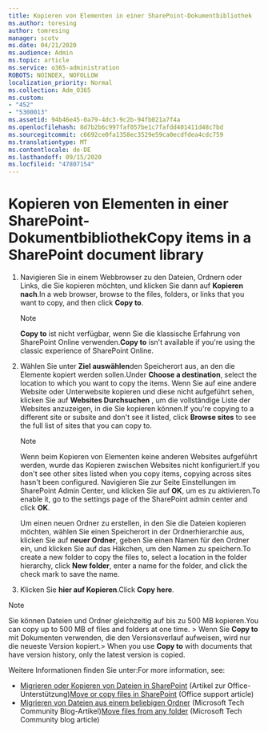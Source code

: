 ```yaml
---
title: Kopieren von Elementen in einer SharePoint-Dokumentbibliothek
ms.author: toresing
author: tomresing
manager: scotv
ms.date: 04/21/2020
ms.audience: Admin
ms.topic: article
ms.service: o365-administration
ROBOTS: NOINDEX, NOFOLLOW
localization_priority: Normal
ms.collection: Adm_O365
ms.custom:
- "452"
- "5300013"
ms.assetid: 94b46e45-0a79-4dc3-9c2b-94fb021a7f4a
ms.openlocfilehash: 8d7b2b6c997faf057be1c7fafdd401411d48c7bd
ms.sourcegitcommit: c6692ce0fa1358ec3529e59ca0ecdfdea4cdc759
ms.translationtype: MT
ms.contentlocale: de-DE
ms.lasthandoff: 09/15/2020
ms.locfileid: "47807154"
---
```

# <a name="copy-items-in-a-sharepoint-document-library"></a><span data-ttu-id="abcfd-102">Kopieren von Elementen in einer SharePoint-Dokumentbibliothek</span><span class="sxs-lookup"><span data-stu-id="abcfd-102">Copy items in a SharePoint document library</span></span>

1. <span data-ttu-id="abcfd-103">Navigieren Sie in einem Webbrowser zu den Dateien, Ordnern oder Links, die Sie kopieren möchten, und klicken Sie dann auf **Kopieren nach**.</span><span class="sxs-lookup"><span data-stu-id="abcfd-103">In a web browser, browse to the files, folders, or links that you want to copy, and then click **Copy to**.</span></span>

    > [!NOTE]
    > <span data-ttu-id="abcfd-104">**Copy to** ist nicht verfügbar, wenn Sie die klassische Erfahrung von SharePoint Online verwenden.</span><span class="sxs-lookup"><span data-stu-id="abcfd-104">**Copy to** isn't available if you're using the classic experience of SharePoint Online.</span></span>
  
2. <span data-ttu-id="abcfd-105">Wählen Sie unter **Ziel auswählen**den Speicherort aus, an den die Elemente kopiert werden sollen.</span><span class="sxs-lookup"><span data-stu-id="abcfd-105">Under **Choose a destination**, select the location to which you want to copy the items.</span></span> <span data-ttu-id="abcfd-106">Wenn Sie auf eine andere Website oder Unterwebsite kopieren und diese nicht aufgeführt sehen, klicken Sie auf **Websites Durchsuchen** , um die vollständige Liste der Websites anzuzeigen, in die Sie kopieren können.</span><span class="sxs-lookup"><span data-stu-id="abcfd-106">If you're copying to a different site or subsite and don't see it listed, click **Browse sites** to see the full list of sites that you can copy to.</span></span>

    > [!NOTE]
    > <span data-ttu-id="abcfd-107">Wenn beim Kopieren von Elementen keine anderen Websites aufgeführt werden, wurde das Kopieren zwischen Websites nicht konfiguriert.</span><span class="sxs-lookup"><span data-stu-id="abcfd-107">If you don't see other sites listed when you copy items, copying across sites hasn't been configured.</span></span> <span data-ttu-id="abcfd-108">Navigieren Sie zur Seite Einstellungen im SharePoint Admin Center, und klicken Sie auf **OK**, um es zu aktivieren.</span><span class="sxs-lookup"><span data-stu-id="abcfd-108">To enable it, go to the settings page of the SharePoint admin center and click **OK**.</span></span>
  
    <span data-ttu-id="abcfd-109">Um einen neuen Ordner zu erstellen, in den Sie die Dateien kopieren möchten, wählen Sie einen Speicherort in der Ordnerhierarchie aus, klicken Sie auf **neuer Ordner**, geben Sie einen Namen für den Ordner ein, und klicken Sie auf das Häkchen, um den Namen zu speichern.</span><span class="sxs-lookup"><span data-stu-id="abcfd-109">To create a new folder to copy the files to, select a location in the folder hierarchy, click **New folder**, enter a name for the folder, and click the check mark to save the name.</span></span>

3. <span data-ttu-id="abcfd-110">Klicken Sie **hier auf Kopieren**.</span><span class="sxs-lookup"><span data-stu-id="abcfd-110">Click **Copy here**.</span></span>

> [!NOTE]
> <span data-ttu-id="abcfd-111">Sie können Dateien und Ordner gleichzeitig auf bis zu 500 MB kopieren.</span><span class="sxs-lookup"><span data-stu-id="abcfd-111">You can copy up to 500 MB of files and folders at one time.</span></span> <span data-ttu-id="abcfd-112">> Wenn Sie **Copy to** mit Dokumenten verwenden, die den Versionsverlauf aufweisen, wird nur die neueste Version kopiert.</span><span class="sxs-lookup"><span data-stu-id="abcfd-112">>  When you use **Copy to** with documents that have version history, only the latest version is copied.</span></span>
  
<span data-ttu-id="abcfd-113">Weitere Informationen finden Sie unter:</span><span class="sxs-lookup"><span data-stu-id="abcfd-113">For more information, see:</span></span>

 - <span data-ttu-id="abcfd-114">[Migrieren oder Kopieren von Dateien in SharePoint](https://support.office.com/article/move-or-copy-files-in-sharepoint-00e2f483-4df3-46be-a861-1f5f0c1a87bc) (Artikel zur Office-Unterstützung)</span><span class="sxs-lookup"><span data-stu-id="abcfd-114">[Move or copy files in SharePoint](https://support.office.com/article/move-or-copy-files-in-sharepoint-00e2f483-4df3-46be-a861-1f5f0c1a87bc) (Office support article)</span></span>
 - <span data-ttu-id="abcfd-115">[Migrieren von Dateien aus einem beliebigen Ordner](https://techcommunity.microsoft.com/t5/Microsoft-SharePoint-Blog/Now-move-files-anywhere-in-Office-365-SharePoint-and-OneDrive/ba-p/146973) (Microsoft Tech Community Blog-Artikel)</span><span class="sxs-lookup"><span data-stu-id="abcfd-115">[Move files from any folder](https://techcommunity.microsoft.com/t5/Microsoft-SharePoint-Blog/Now-move-files-anywhere-in-Office-365-SharePoint-and-OneDrive/ba-p/146973) (Microsoft Tech Community blog article)</span></span>   
